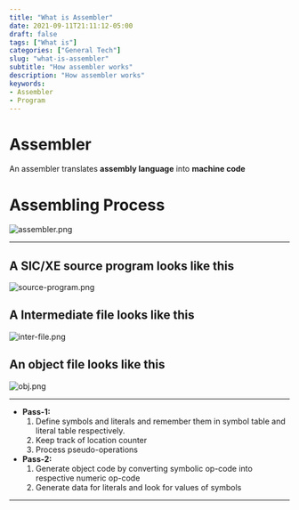 ```yaml
---
title: "What is Assembler"
date: 2021-09-11T21:11:12-05:00
draft: false
tags: ["What is"]
categories: ["General Tech"]
slug: "what-is-assembler"
subtitle: "How assembler works"
description: "How assembler works"
keywords: 
- Assembler
- Program
---
```


# Assembler 
An assembler translates **assembly language** into **machine code**

# Assembling Process

![assembler.png](/images/assembler.png)

---

## A SIC/XE source program looks like this

![source-program.png](/images/source-program.png)

## A Intermediate file looks like this

![inter-file.png](/images/inter-file.png)

## An object file looks like this

![obj.png](/images/obj.png)

---

- **Pass-1:**
    1. Define symbols and literals and remember them in symbol table and literal table respectively.
    2. Keep track of location counter
    3. Process pseudo-operations
- **Pass-2:**
    1. Generate object code by converting symbolic op-code into respective numeric op-code
    2. Generate data for literals and look for values of symbols

---